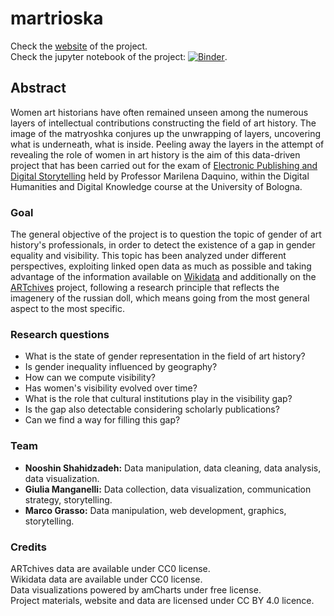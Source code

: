 # martrioska



Check the [website](https://martrioska.github.io/) of the project.  
Check the jupyter notebook of the project: [![Binder](https://mybinder.org/badge_logo.svg)](https://mybinder.org/v2/gh/martrioska/martrioska.github.io/HEAD?filepath=martrioska.ipynb).

## Abstract
Women art historians have often remained unseen among the numerous layers of intellectual contributions constructing the field of art history. The image of the matryoshka conjures up the unwrapping of layers, uncovering what is underneath, what is inside. Peeling away the layers in the attempt of revealing the role of women in art history is the aim of this data-driven project that has been carried out for the exam of [Electronic Publishing and Digital Storytelling](https://www.unibo.it/it/didattica/insegnamenti/insegnamento/2020/443749) held by Professor Marilena Daquino, within the Digital Humanities and Digital Knowledge course at the University of Bologna.

### Goal
The general objective of the project is to question the topic of gender of art history's professionals, in order to detect the existence of a gap in gender equality and visibility. This topic has been analyzed under different perspectives, exploiting linked open data as much as possible and taking advantage of the information available on [Wikidata](https://www.wikidata.org/wiki/Wikidata:Main_Page) and additionally on the [ARTchives](http://artchives.fondazionezeri.unibo.it/) project, following a research principle that reflects the imagenery of the russian doll, which means going from the most general aspect to the most specific. 

### Research questions
- What is the state of gender representation in the field of art history?
- Is gender inequality influenced by geography? 
- How can we compute visibility?
- Has women's visibility evolved over time?
- What is the role that cultural institutions play in the visibility gap?
- Is the gap also detectable considering scholarly publications?
- Can we find a way for filling this gap?


### Team

- **Nooshin Shahidzadeh:** Data manipulation, data cleaning, data analysis, data visualization.  
- **Giulia Manganelli:** Data collection, data visualization, communication strategy, storytelling.  
- **Marco Grasso:** Data manipulation, web development, graphics, storytelling.

### Credits
ARTchives data are available under CC0 license.  
Wikidata data are available under CC0 license.  
Data visualizations powered by amCharts under free license.   
Project materials, website and data are licensed under CC BY 4.0 licence.  
